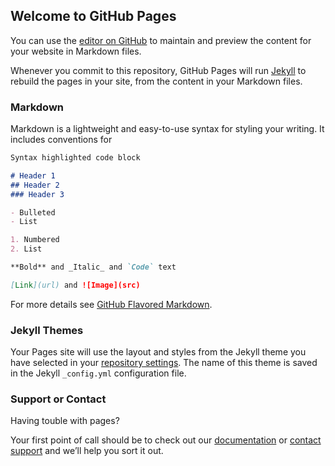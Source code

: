 ## Welcome to GitHub Pages

You can use the [editor on GitHub](https://github.com/mchapple/mchapple.github.io/edit/master/index.md) to maintain and preview the content for your website in Markdown files.

Whenever you commit to this repository, GitHub Pages will run [Jekyll](https://jekyllrb.com/) to rebuild the pages in your site, from the content in your Markdown files.

### Markdown

Markdown is a lightweight and easy-to-use syntax for styling your writing. It includes conventions for

```markdown
Syntax highlighted code block

# Header 1
## Header 2
### Header 3

- Bulleted
- List

1. Numbered
2. List

**Bold** and _Italic_ and `Code` text

[Link](url) and ![Image](src)
```

For more details see [GitHub Flavored Markdown](https://guides.github.com/features/mastering-markdown/).

### Jekyll Themes

Your Pages site will use the layout and styles from the Jekyll theme you have selected in your [repository settings](https://github.com/mchapple/mchapple.github.io/settings). The name of this theme is saved in the Jekyll `_config.yml` configuration file.

### Support or Contact

Having touble with pages?

Your first point of call should be to check out our [documentation](https://help.github.com/categories/github-pages-basics/) or [contact support](https://github.com/contact) and we’ll help you sort it out.
